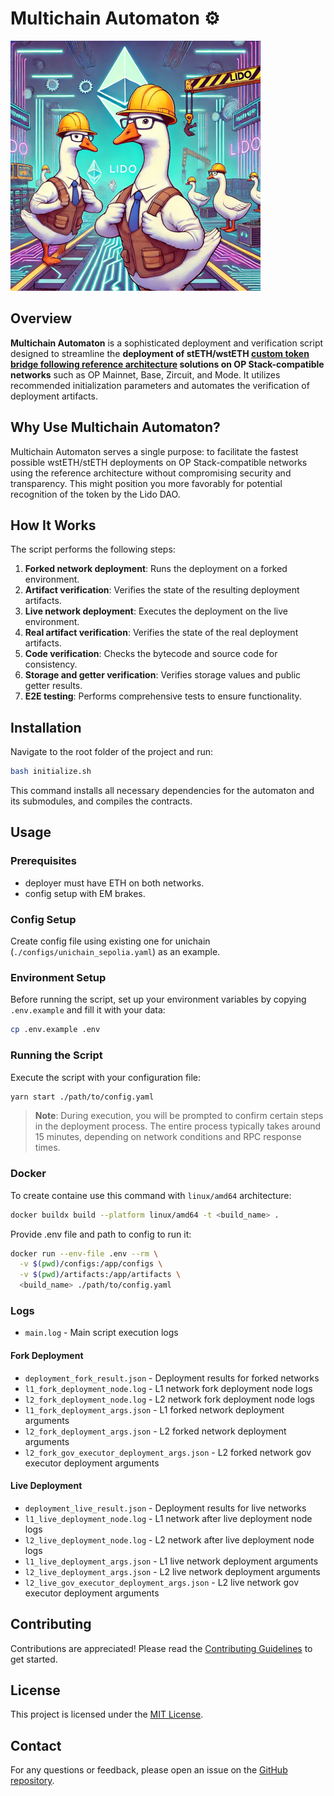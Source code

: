 # Multichain Automaton ⚙️

![](/assets/logo.jpg)

## Overview

**Multichain Automaton** is a sophisticated deployment and verification script designed to streamline the **deployment of stETH/wstETH [custom token bridge following reference architecture](https://docs.lido.fi/token-guides/wsteth-bridging-guide#reference-architecture-and-permissions-setup) solutions on OP Stack-compatible networks** such as OP Mainnet, Base, Zircuit, and Mode. It utilizes recommended initialization parameters and automates the verification of deployment artifacts.

## Why Use Multichain Automaton?

Multichain Automaton serves a single purpose: to facilitate the fastest possible wstETH/stETH deployments on OP Stack-compatible networks using the reference architecture without compromising security and transparency. This might position you more favorably for potential recognition of the token by the Lido DAO.

## How It Works

The script performs the following steps:

1. **Forked network deployment**: Runs the deployment on a forked environment.
2. **Artifact verification**: Verifies the state of the resulting deployment artifacts.
3. **Live network deployment**: Executes the deployment on the live environment.
4. **Real artifact verification**: Verifies the state of the real deployment artifacts.
5. **Code verification**: Checks the bytecode and source code for consistency.
6. **Storage and getter verification**: Verifies storage values and public getter results.
7. **E2E testing**: Performs comprehensive tests to ensure functionality.

## Installation

Navigate to the root folder of the project and run:

```bash
bash initialize.sh
```

This command installs all necessary dependencies for the automaton and its submodules, and compiles the contracts.

## Usage

### Prerequisites
   - deployer must have ETH on both networks.
   - config setup with EM brakes.

### Config Setup
Create config file using existing one for unichain (`./configs/unichain_sepolia.yaml`) as an example.

### Environment Setup

Before running the script, set up your environment variables by copying `.env.example` and fill it with your data:

```bash
cp .env.example .env
```

### Running the Script

Execute the script with your configuration file:

```bash
yarn start ./path/to/config.yaml
```

> **Note**: During execution, you will be prompted to confirm certain steps in the deployment process. The entire process typically takes around 15 minutes, depending on network conditions and RPC response times.

### Docker

To сreate containe use this command with `linux/amd64` architecture:

```bash
docker buildx build --platform linux/amd64 -t <build_name> .
```

Provide .env file and path to config to run it:

```bash
docker run --env-file .env --rm \
  -v $(pwd)/configs:/app/configs \
  -v $(pwd)/artifacts:/app/artifacts \
  <build_name> ./path/to/config.yaml
```

### Logs
- `main.log` - Main script execution logs
#### Fork Deployment
- `deployment_fork_result.json` - Deployment results for forked networks
- `l1_fork_deployment_node.log` - L1 network fork deployment node logs
- `l2_fork_deployment_node.log` - L2 network fork deployment node logs
- `l1_fork_deployment_args.json` - L1 forked network deployment arguments
- `l2_fork_deployment_args.json` - L2 forked network deployment arguments
- `l2_fork_gov_executor_deployment_args.json` - L2 forked network gov executor deployment arguments
#### Live Deployment
- `deployment_live_result.json` - Deployment results for live networks
- `l1_live_deployment_node.log` - L1 network after live deployment node logs
- `l2_live_deployment_node.log` - L2 network after live deployment node logs
- `l1_live_deployment_args.json` - L1 live network deployment arguments
- `l2_live_deployment_args.json` - L2 live network deployment arguments
- `l2_live_gov_executor_deployment_args.json` - L2 live network gov executor deployment arguments

## Contributing

Contributions are appreciated! Please read the [Contributing Guidelines](CONTRIBUTING.md) to get started.

## License

This project is licensed under the [MIT License](LICENSE).

## Contact

For any questions or feedback, please open an issue on the [GitHub repository](https://github.com/lidofinance/multichain-automaton/issues).
